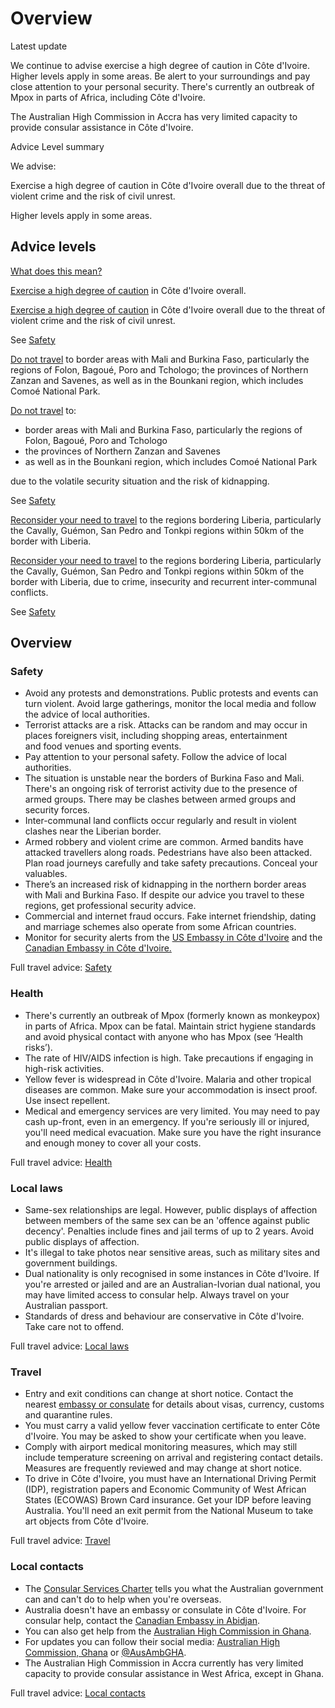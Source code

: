 # Overview

Latest update

We continue to advise exercise a high degree of caution in Côte d'Ivoire. Higher levels apply in some areas. Be alert to your surroundings and pay close attention to your personal security. There's currently an outbreak of Mpox in parts of Africa, including Côte d'Ivoire.  
  
The Australian High Commission in Accra has very limited capacity to provide consular assistance in Côte d'Ivoire.

Advice Level summary

We advise:

Exercise a high degree of caution in Côte d'Ivoire overall due to the threat of violent crime and the risk of civil unrest.

Higher levels apply in some areas.

## Advice levels

[What does this mean?](/before-you-go/travel-advice-explained/)

[Exercise a high degree of caution](https://www.smartraveller.gov.au/consular-services/travel-advice-explained#level2 ) in Côte d'Ivoire overall.

[Exercise a high degree of caution](https://www.smartraveller.gov.au/consular-services/travel-advice-explained#level2 ) in Côte d'Ivoire overall due to the threat of violent crime and the risk of civil unrest.

See [Safety](#safety)

[Do not travel](https://www.smartraveller.gov.au/consular-services/travel-advice-explained#level4 ) to border areas with Mali and Burkina Faso, particularly the regions of Folon, Bagoué, Poro and Tchologo; the provinces of Northern Zanzan and Savenes, as well as in the Bounkani region, which includes Comoé National Park.

[Do not travel](https://www.smartraveller.gov.au/consular-services/travel-advice-explained#level4 ) to:

* border areas with Mali and Burkina Faso, particularly the regions of Folon, Bagoué, Poro and Tchologo
* the provinces of Northern Zanzan and Savenes
* as well as in the Bounkani region, which includes Comoé National Park

due to the volatile security situation and the risk of kidnapping.

See [Safety](#safety)

[Reconsider your need to travel](https://www.smartraveller.gov.au/consular-services/travel-advice-explained#level3 ) to the regions bordering Liberia, particularly the Cavally, Guémon, San Pedro and Tonkpi regions within 50km of the border with Liberia.

[Reconsider your need to travel](https://www.smartraveller.gov.au/consular-services/travel-advice-explained#level3 ) to the regions bordering Liberia, particularly the Cavally, Guémon, San Pedro and Tonkpi regions within 50km of the border with Liberia, due to crime, insecurity and recurrent inter-communal conflicts.

See [Safety](#safety)

## Overview

### Safety

* Avoid any protests and demonstrations. Public protests and events can turn violent. Avoid large gatherings, monitor the local media and follow the advice of local authorities.
* Terrorist attacks are a risk. Attacks can be random and may occur in places foreigners visit, including shopping areas, entertainment and food venues and sporting events.
* Pay attention to your personal safety. Follow the advice of local authorities.
* The situation is unstable near the borders of Burkina Faso and Mali. There's an ongoing risk of terrorist activity due to the presence of armed groups. There may be clashes between armed groups and security forces.
* Inter-communal land conflicts occur regularly and result in violent clashes near the Liberian border.
* Armed robbery and violent crime are common. Armed bandits have attacked travellers along roads. Pedestrians have also been attacked. Plan road journeys carefully and take safety precautions. Conceal your valuables.
* There’s an increased risk of kidnapping in the northern border areas with Mali and Burkina Faso. If despite our advice you travel to these regions, get professional security advice.
* Commercial and internet fraud occurs. Fake internet friendship, dating and marriage schemes also operate from some African countries.
* Monitor for security alerts from the [US Embassy in Côte d'Ivoire](https://ci.usembassy.gov/) and the [Canadian Embassy in Côte d'Ivoire.](https://www.international.gc.ca/country-pays/cote_divoire/abidjan.aspx?lang=eng)

Full travel advice: [Safety](#safety)

### Health

* There's currently an outbreak of Mpox (formerly known as monkeypox) in parts of Africa. Mpox can be fatal. Maintain strict hygiene standards and avoid physical contact with anyone who has Mpox (see ‘Health risks’).
* The rate of HIV/AIDS infection is high. Take precautions if engaging in high-risk activities.
* Yellow fever is widespread in Côte d'Ivoire. Malaria and other tropical diseases are common. Make sure your accommodation is insect proof. Use insect repellent.
* Medical and emergency services are very limited. You may need to pay cash up-front, even in an emergency. If you're seriously ill or injured, you'll need medical evacuation. Make sure you have the right insurance and enough money to cover all your costs.

Full travel advice: [Health](#health)

### Local laws

* Same-sex relationships are legal. However, public displays of affection between members of the same sex can be an 'offence against public decency'. Penalties include fines and jail terms of up to 2 years. Avoid public displays of affection.
* It's illegal to take photos near sensitive areas, such as military sites and government buildings.
* Dual nationality is only recognised in some instances in Côte d'Ivoire. If you're arrested or jailed and are an Australian-Ivorian dual national, you may have limited access to consular help. Always travel on your Australian passport.
* Standards of dress and behaviour are conservative in Côte d'Ivoire. Take care not to offend.

Full travel advice: [Local laws](#local-laws)

### Travel

* Entry and exit conditions can change at short notice. Contact the nearest [embassy or consulate](https://protocol.dfat.gov.au/Public/Missions/50) for details about visas, currency, customs and quarantine rules.
* You must carry a valid yellow fever vaccination certificate to enter Côte d'Ivoire. You may be asked to show your certificate when you leave.
* Comply with airport medical monitoring measures, which may still include temperature screening on arrival and registering contact details. Measures are frequently reviewed and may change at short notice.
* To drive in Côte d'Ivoire, you must have an International Driving Permit (IDP), registration papers and Economic Community of West African States (ECOWAS) Brown Card insurance. Get your IDP before leaving Australia. You'll need an exit permit from the National Museum to take art objects from Côte d'Ivoire.

Full travel advice: [Travel](#travel)

### Local contacts

* The [Consular Services Charter](/node/46) tells you what the Australian government can and can't do to help when you're overseas.
* Australia doesn't have an embassy or consulate in Côte d'Ivoire. For consular help, contact the [Canadian Embassy in Abidjan](https://www.international.gc.ca/country-pays/cote_divoire/abidjan.aspx?lang=eng).
* You can also get help from the [Australian High Commission in Ghana](https://ghana.embassy.gov.au/).
* For updates you can follow their social media: [Australian High Commission, Ghana](https://www.facebook.com/AustralianHighCommissionGhana) or [@AusAmbGHA](https://twitter.com/ausambgha).
* The Australian High Commission in Accra currently has very limited capacity to provide consular assistance in West Africa, except in Ghana.

Full travel advice: [Local contacts](#local-contacts)